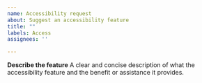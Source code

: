 ```yaml
---
name: Accessibility request
about: Suggest an accessibility feature
title: ""
labels: Access
assignees: ''

---
```


**Describe the feature**
A clear and concise description of what the accessibility feature and the benefit or assistance it provides.

